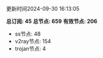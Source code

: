 更新时间2024-09-30 16:13:05

**总订阅: 45**
**总节点: 659**
**有效节点: 206**
- ss节点: 48
- v2ray节点: 154
- trojan节点: 4
